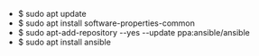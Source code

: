 * $ sudo apt update
* $ sudo apt install software-properties-common
* $ sudo apt-add-repository --yes --update ppa:ansible/ansible
* $ sudo apt install ansible